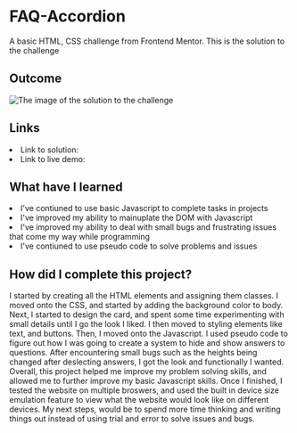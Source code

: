 # FAQ-Accordion
A basic HTML, CSS challenge from Frontend Mentor. This is the solution to the challenge

<h2> Outcome </h2>

<img src="https://i.imgur.com/7WsypRV.png" alt="The image of the solution to the challenge">

<h2> Links </h2>

<li> Link to solution: </li>
<li> Link to live demo: </li>

<h2> What have I learned </h2>

<li> I've contiuned to use basic Javascript to complete tasks in projects </li>
<li> I've improved my ability to mainuplate the DOM with Javascript </li>
<li> I've improved my ability to deal with small bugs and frustrating issues that come my way while programming </li>
<li> I've contiuned to use pseudo code to solve problems and issues </li>

<h2> How did I complete this project? </h2>

<p> I started by creating all the HTML elements and assigning them classes. I moved onto the CSS, and started by adding the background color to body. Next, I started to design the card, and spent some time experimenting with small details until I go the look I liked. I then moved to styling elements like text, and buttons. Then, I moved onto the Javascript. I used pseudo code to figure out how I was going to create a system to hide and show answers to questions. After encountering small bugs such as the heights being changed after deslecting answers, I got the look and functionally I wanted. Overall, this project helped me improve my problem solving skills, and allowed me to further improve my basic Javascript skills. Once I finished, I tested the website on multiple broswers, and used the built in device size emulation feature to view what the website would look like on different devices. My next steps, would be to spend more time thinking and writing things out instead of using trial and error to solve issues and bugs. </p>
